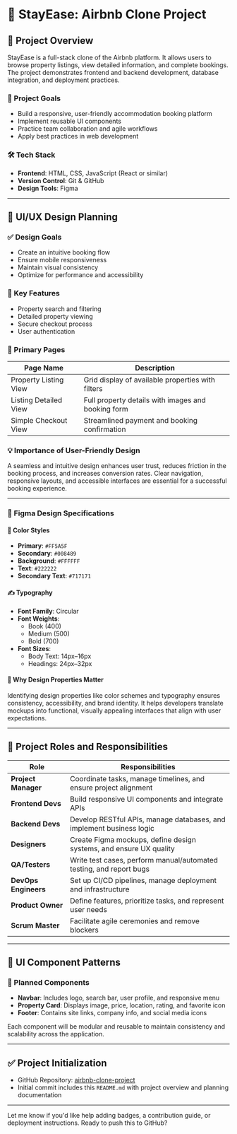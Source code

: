 # 🏡 StayEase: Airbnb Clone Project

## 📌 Project Overview

StayEase is a full-stack clone of the Airbnb platform. It allows users to browse property listings, view detailed information, and complete bookings. The project demonstrates frontend and backend development, database integration, and deployment practices.

### 🎯 Project Goals
- Build a responsive, user-friendly accommodation booking platform
- Implement reusable UI components
- Practice team collaboration and agile workflows
- Apply best practices in web development

### 🛠 Tech Stack
- **Frontend**: HTML, CSS, JavaScript (React or similar)
- **Version Control**: Git & GitHub
- **Design Tools**: Figma

---

## 🎨 UI/UX Design Planning

### ✅ Design Goals
- Create an intuitive booking flow
- Ensure mobile responsiveness
- Maintain visual consistency
- Optimize for performance and accessibility

### 🌟 Key Features
- Property search and filtering
- Detailed property viewing
- Secure checkout process
- User authentication

### 📄 Primary Pages

| Page Name             | Description                                                                 |
|----------------------|------------------------------------------------------------------------------|
| Property Listing View| Grid display of available properties with filters                            |
| Listing Detailed View| Full property details with images and booking form                           |
| Simple Checkout View | Streamlined payment and booking confirmation                                 |

### 💡 Importance of User-Friendly Design
A seamless and intuitive design enhances user trust, reduces friction in the booking process, and increases conversion rates. Clear navigation, responsive layouts, and accessible interfaces are essential for a successful booking experience.

---

### 🎨 Figma Design Specifications

#### 🎨 Color Styles
- **Primary**: `#FF5A5F`
- **Secondary**: `#008489`
- **Background**: `#FFFFFF`
- **Text**: `#222222`
- **Secondary Text**: `#717171`

#### ✍️ Typography
- **Font Family**: Circular
- **Font Weights**:
  - Book (400)
  - Medium (500)
  - Bold (700)
- **Font Sizes**:
  - Body Text: 14px–16px
  - Headings: 24px–32px

#### 🧠 Why Design Properties Matter
Identifying design properties like color schemes and typography ensures consistency, accessibility, and brand identity. It helps developers translate mockups into functional, visually appealing interfaces that align with user expectations.

---

## 👥 Project Roles and Responsibilities

| Role               | Responsibilities                                                                 |
|--------------------|----------------------------------------------------------------------------------|
| **Project Manager** | Coordinate tasks, manage timelines, and ensure project alignment                |
| **Frontend Devs**   | Build responsive UI components and integrate APIs                               |
| **Backend Devs**    | Develop RESTful APIs, manage databases, and implement business logic            |
| **Designers**       | Create Figma mockups, define design systems, and ensure UX quality              |
| **QA/Testers**      | Write test cases, perform manual/automated testing, and report bugs             |
| **DevOps Engineers**| Set up CI/CD pipelines, manage deployment and infrastructure                    |
| **Product Owner**   | Define features, prioritize tasks, and represent user needs                     |
| **Scrum Master**    | Facilitate agile ceremonies and remove blockers                                 |

---

## 🧩 UI Component Patterns

### 🔧 Planned Components
- **Navbar**: Includes logo, search bar, user profile, and responsive menu
- **Property Card**: Displays image, price, location, rating, and favorite icon
- **Footer**: Contains site links, company info, and social media icons

Each component will be modular and reusable to maintain consistency and scalability across the application.

---

## ✅ Project Initialization

- GitHub Repository: [airbnb-clone-project](https://github.com/your-username/airbnb-clone-project)
- Initial commit includes this `README.md` with project overview and planning documentation

---

Let me know if you'd like help adding badges, a contribution guide, or deployment instructions. Ready to push this to GitHub?
